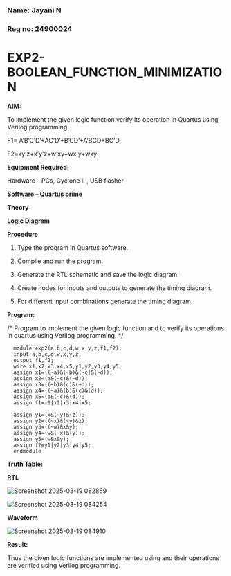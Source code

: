 ### Name: Jayani N
### Reg no: 24900024


# EXP2-BOOLEAN_FUNCTION_MINIMIZATION

**AIM:**

To implement the given logic function verify its operation in Quartus using Verilog programming.

F1= A’B’C’D’+AC’D’+B’CD’+A’BCD+BC’D 

F2=xy’z+x’y’z+w’xy+wx’y+wxy

**Equipment Required:**

Hardware – PCs, Cyclone II , USB flasher

**Software – Quartus prime**

**Theory**

**Logic Diagram**

**Procedure**

1.	Type the program in Quartus software.

2.	Compile and run the program.

3.	Generate the RTL schematic and save the logic diagram.

4.	Create nodes for inputs and outputs to generate the timing diagram.

5.	For different input combinations generate the timing diagram.


**Program:**

/* Program to implement the given logic function and to verify its operations in quartus using Verilog programming. */

      module exp2(a,b,c,d,w,x,y,z,f1,f2);
      input a,b,c,d,w,x,y,z;
      output f1,f2;
      wire x1,x2,x3,x4,x5,y1,y2,y3,y4,y5;
      assign x1=((~a)&(~b)&(~c)&(~d));
      assign x2=(a&(~c)&(~d));
      assign x3=((~b)&(c)&(~d));
      assign x4=((~a)&(b)&(c)&(d));
      assign x5=(b&(~c)&(d));
      assign f1=x1|x2|x3|x4|x5;
      
      assign y1=(x&(~y)&(z));
      assign y2=((~x)&(~y)&z);
      assign y3=((~w)&x&y);
      assign y4=(w&(~x)&(y));
      assign y5=(w&x&y);
      assign f2=y1|y2|y3|y4|y5;
      endmodule





**Truth Table:**


**RTL**

![Screenshot 2025-03-19 082859](https://github.com/user-attachments/assets/43e2bebb-c89c-454f-a2c9-3dfe274233d8)

![Screenshot 2025-03-19 084254](https://github.com/user-attachments/assets/77f305ee-4fa5-405b-9b70-aecde40ea7e3)



**Waveform**

![Screenshot 2025-03-19 084910](https://github.com/user-attachments/assets/ab529e03-3395-4706-ae73-2123dce2b70b)

**Result:**

Thus the given logic functions are implemented using and their operations are verified using Verilog programming.

